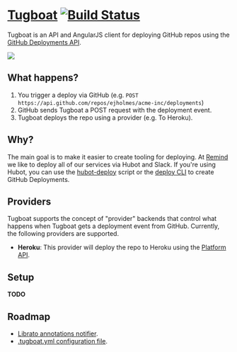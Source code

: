 # [Tugboat](https://github.com/ejholmes/tugboat) [![Build Status](https://travis-ci.org/remind101/tugboat.svg?branch=master)](https://travis-ci.org/remind101/tugboat)

Tugboat is an API and AngularJS client for deploying GitHub repos using the [GitHub Deployments API](http://developer.github.com/v3/repos/deployments/).

![](https://s3.amazonaws.com/ejholmes.github.com/ioiPx.png)

## What happens?

1. You trigger a deploy via GitHub (e.g. `POST https://api.github.com/repos/ejholmes/acme-inc/deployments`)
2. GitHub sends Tugboat a POST request with the deployment event.
3. Tugboat deploys the repo using a provider (e.g. To Heroku).

## Why?

The main goal is to make it easier to create tooling for deploying. At [Remind](https://remind.com)
we like to deploy all of our services via Hubot and Slack. If you're using Hubot, you can use
the [hubot-deploy](https://github.com/remind101/hubot-deploy) script or the [deploy CLI](https://github.com/remind101/deploy)
to create GitHub Deployments.

## Providers

Tugboat supports the concept of "provider" backends that control what happens
when Tugboat gets a deployment event from GitHub. Currently, the following
providers are supported.

* **Heroku**: This provider will deploy the repo to Heroku using the [Platform API](https://devcenter.heroku.com/articles/platform-api-reference#build).

## Setup

**TODO**

## Roadmap

* [Librato annotations notifier](https://github.com/ejholmes/tugboat/issues/7).
* [.tugboat.yml configuration file](https://github.com/ejholmes/tugboat/issues/8).
